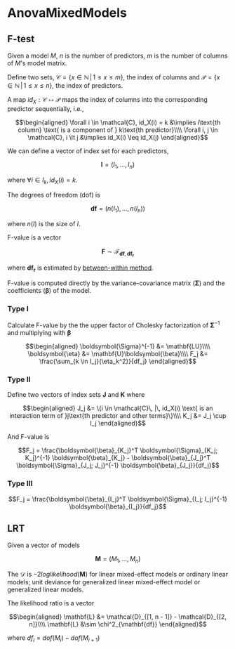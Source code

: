 # AnovaMixedModels
## F-test
Given a model $M$, $n$ is the number of predictors, $m$ is the number of columns of $M$'s model matrix.

Define two sets, $\mathcal{C} = \{x \in \mathbb{N}\, |\, 1 \leq x \leq m\}$, the index of columns and $\mathcal{P} = \{x \in \mathbb{N}\, |\, 1 \leq x \leq n\}$, the index of predictors.

A map $id_X: \mathcal{C} \mapsto \mathcal{P}$ maps the index of columns into the corresponding predictor sequentially, i.e.,
```math
\begin{aligned}
    \forall i \in \mathcal{C}, id_X(i) = k &\implies i\text{th column} \text{ is a component of } k\text{th predictor}\\\\
    \forall i, j \in \mathcal{C}, i \lt j &\implies id_X(i) \leq id_X(j)
\end{aligned}
```
We can define a vector of index set for each predictors,
```math
\mathbf{I} = (I_1, ..., I_n)
```
where $\forall i \in I_k, id_X(i) = k$.

The degrees of freedom (dof) is
```math
\mathbf{df} = (n(I_1), ..., n(I_n))
```
where $n(I)$ is the size of $I$.

F-value is a vector
```math
\mathbf{F} \sim \mathcal{F}_{\mathbf{df}, \mathbf{df_r}}
```
where $\mathbf{df_r}$ is estimated by [between-within method](https://bbolker.github.io/mixedmodels-misc/glmmFAQ.html#why-doesnt-lme4-display-denominator-degrees-of-freedomp-values-what-other-options-do-i-have).

F-value is computed directly by the variance-covariance matrix ($\boldsymbol \Sigma$) and the coefficients ($\boldsymbol \beta$) of the model. 
### Type I
Calculate F-value by the the upper factor of Cholesky factorization of $\boldsymbol \Sigma^{-1}$ and multiplying with $\boldsymbol \beta$
```math
\begin{aligned}
    \boldsymbol{\Sigma}^{-1} &= \mathbf{LU}\\\\
    \boldsymbol{\eta} &= \mathbf{U}\boldsymbol{\beta}\\\\
    F_j &= \frac{\sum_{k \in I_j}{\eta_k^2}}{df_j}
\end{aligned}
```
### Type II
Define two vectors of index sets $\mathbf J$ and $\mathbf K$ where
```math
\begin{aligned}
    J_j &= \{i \in \mathcal{C}\, |\, id_X(i) \text{ is an interaction term of }j\text{th predictor and other terms}\}\\\\
    K_j &= J_j \cup I_j
\end{aligned}
```
And F-value is
```math
F_j = \frac{\boldsymbol{\beta}_{K_j}^T \boldsymbol{\Sigma}_{K_j; K_j}^{-1} \boldsymbol{\beta}_{K_j} - \boldsymbol{\beta}_{J_j}^T \boldsymbol{\Sigma}_{J_j; J_j}^{-1} \boldsymbol{\beta}_{J_j}}{df_j}
```
### Type III
```math
F_j = \frac{\boldsymbol{\beta}_{I_j}^T \boldsymbol{\Sigma}_{I_j; I_j}^{-1} \boldsymbol{\beta}_{I_j}}{df_j}
```

## LRT
Given a vector of models
```math
\mathbf{M} = (M_1, ..., M_n)
``` 
The $\mathcal{D}$ is $-2loglikelihood(\mathbf{M})$ for linear mixed-effect models or ordinary linear models; unit deviance for generalized linear mixed-effect model or generalized linear models.

The likelihood ratio is a vector
```math
\begin{aligned}
    \mathbf{L} &= \mathcal{D}_{[1, n - 1]} - \mathcal{D}_{[2, n]}\\\\
    \mathbf{L} &\sim \chi^2_{\mathbf{df}}
\end{aligned}
```
where $df_i = dof(M_i) - dof(M_{i+1})$